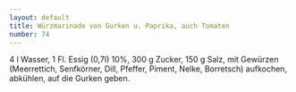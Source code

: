 ```yaml
---
layout: default
title: Würzmarinade von Gurken u. Paprika, auch Tomaten
number: 74
---
```


4 l Wasser, 1 Fl. Essig (0,7l) 10%, 300 g Zucker, 150 g Salz, mit Gewürzen (Meerrettich, Senfkörner, Dill, Pfeffer, Piment, Nelke, Borretsch) aufkochen, abkühlen, auf die Gurken geben.
